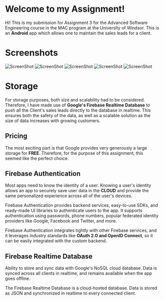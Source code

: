 # Welcome to my Assignment!

Hi! This is my submission for Assignment 3 for the Advanced Software Engineering course in the MAC program at the University of Windsor. 
This is an **Android** app which allows one to maintain the sales leads for a client.

# Screenshots

![ScreenShot](/screenshots/register.jpeg)
![ScreenShot](/screenshots/login.jpeg)
![ScreenShot](/screenshots/details.jpeg)
![ScreenShot](/screenshots/db.png)
![ScreenShot](/screenshots/metrics.png)

# Storage

For storage purposes, both size and scalability had to be considered. Therefore, I have made use of **Google's Firebase Realtime Database** to push all the Client's sales leads directly to the database in realtime. This ensures both the safety of the data, as well as a scalable solution as the size of data increases with growing customers.

## Pricing

The most exciting part is that Google provides very generously a large storage for **FREE**. Therefore, for the purpose of this assignment, this seemed like the perfect choice.

## Firebase Authentication

Most apps need to know the identity of a user. Knowing a user's identity allows an app to securely save user data in the **CLOUD** and provide the same personalized experience across all of the user's devices.

Firebase Authentication provides backend services, easy-to-use SDKs, and ready-made UI libraries to authenticate users to the app. It supports authentication using passwords, phone numbers, popular federated identity providers like Google, Facebook and Twitter, and more.

Firebase Authentication integrates tightly with other Firebase services, and it leverages industry standards like **OAuth 2.0 and OpenID Connect**, so it can be easily integrated with the custom backend.

## Firebase Realtime Database

Ability to store and sync data with Google's NoSQL cloud database. Data is synced across all clients in realtime, and remains available when the app goes offline.

The Firebase Realtime Database is a cloud-hosted database. Data is stored as JSON and synchronized in realtime to every connected client.


